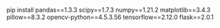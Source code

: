 pip install pandas==1.3.3 scipy==1.7.3 numpy==1.21.2 matplotlib==3.4.3 pillow==8.3.2 opencv-python==4.5.3.56 tensorflow==2.12.0 flask==2.0.1

